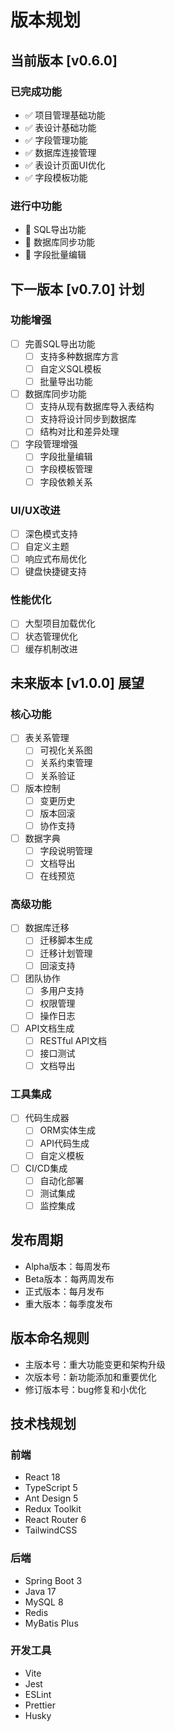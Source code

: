 # 版本规划

## 当前版本 [v0.6.0]

### 已完成功能
- ✅ 项目管理基础功能
- ✅ 表设计基础功能
- ✅ 字段管理功能
- ✅ 数据库连接管理
- ✅ 表设计页面UI优化
- ✅ 字段模板功能

### 进行中功能
- 🚧 SQL导出功能
- 🚧 数据库同步功能
- 🚧 字段批量编辑

## 下一版本 [v0.7.0] 计划

### 功能增强
- [ ] 完善SQL导出功能
  - [ ] 支持多种数据库方言
  - [ ] 自定义SQL模板
  - [ ] 批量导出功能
- [ ] 数据库同步功能
  - [ ] 支持从现有数据库导入表结构
  - [ ] 支持将设计同步到数据库
  - [ ] 结构对比和差异处理
- [ ] 字段管理增强
  - [ ] 字段批量编辑
  - [ ] 字段模板管理
  - [ ] 字段依赖关系

### UI/UX改进
- [ ] 深色模式支持
- [ ] 自定义主题
- [ ] 响应式布局优化
- [ ] 键盘快捷键支持

### 性能优化
- [ ] 大型项目加载优化
- [ ] 状态管理优化
- [ ] 缓存机制改进

## 未来版本 [v1.0.0] 展望

### 核心功能
- [ ] 表关系管理
  - [ ] 可视化关系图
  - [ ] 关系约束管理
  - [ ] 关系验证
- [ ] 版本控制
  - [ ] 变更历史
  - [ ] 版本回滚
  - [ ] 协作支持
- [ ] 数据字典
  - [ ] 字段说明管理
  - [ ] 文档导出
  - [ ] 在线预览

### 高级功能
- [ ] 数据库迁移
  - [ ] 迁移脚本生成
  - [ ] 迁移计划管理
  - [ ] 回滚支持
- [ ] 团队协作
  - [ ] 多用户支持
  - [ ] 权限管理
  - [ ] 操作日志
- [ ] API文档生成
  - [ ] RESTful API文档
  - [ ] 接口测试
  - [ ] 文档导出

### 工具集成
- [ ] 代码生成器
  - [ ] ORM实体生成
  - [ ] API代码生成
  - [ ] 自定义模板
- [ ] CI/CD集成
  - [ ] 自动化部署
  - [ ] 测试集成
  - [ ] 监控集成

## 发布周期

- Alpha版本：每周发布
- Beta版本：每两周发布
- 正式版本：每月发布
- 重大版本：每季度发布

## 版本命名规则

- 主版本号：重大功能变更和架构升级
- 次版本号：新功能添加和重要优化
- 修订版本号：bug修复和小优化

## 技术栈规划

### 前端
- React 18
- TypeScript 5
- Ant Design 5
- Redux Toolkit
- React Router 6
- TailwindCSS

### 后端
- Spring Boot 3
- Java 17
- MySQL 8
- Redis
- MyBatis Plus

### 开发工具
- Vite
- Jest
- ESLint
- Prettier
- Husky 